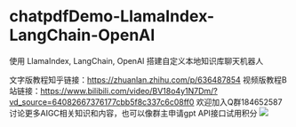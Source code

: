 # chatpdfDemo-LlamaIndex-LangChain-OpenAI
使用 LlamaIndex, LangChain, OpenAI 搭建自定义本地知识库聊天机器人

文字版教程知乎链接：https://zhuanlan.zhihu.com/p/636487854
视频版教程B站链接：https://www.bilibili.com/video/BV18o4y1N7Dm/?vd_source=64082667376177cbb5f8c337c6c08ff0
欢迎加入Q群184652587  讨论更多AIGC相关知识和内容，也可以像群主申请gpt API接口试用积分
![](https://www.app4gpt.com/admin/WechatIMG3865.jpeg)